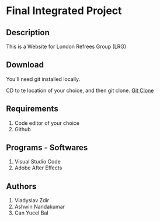 # Final Integrated Project

## Description 

This is a Website for London Refrees Group (LRG)

## Download
You'll need git installed locally.

CD to te location of your choice, and then git clone.
[Git Clone](https://github.com/vladyslavZ12/Nandakumar_A_Zdir_V_Bal_FIP)

## Requirements
1. Code editor of your choice
2. Github

## Programs - Softwares
1. Visual Studio Code
2. Adobe After Effects

## Authors
1. Vladyslav Zdir
2. Ashwin Nandakumar
3. Can Yucel Bal
